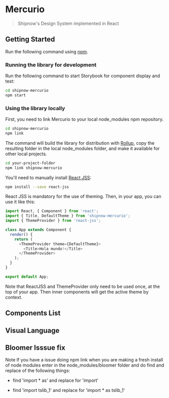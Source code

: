 # Mercurio
> Shipnow's Design System implemented in React

## Getting Started

Run the following command using [npm](https://www.npmjs.com/).

### Running the library for development

Run the following command to start Storybook for component display and test:

```bash
cd shipnow-mercurio
npm start
```

### Using the library locally

First, you need to link Mercurio to your local node_modules npm repository. 

```bash
cd shipnow-mercurio
npm link
```

The command will build the library for distribution with [Rollup](https://rollupjs.org/), copy the resulting folder in the local node_modules folder, and make it available for other local projects. 

```bash
cd your-project-folder
npm link shipnow-mercurio
```

You'll need to manually install [React JSS](http://cssinjs.org/react-jss/):

```bash
npm install --save react-jss
```

React JSS is mandatory for the use of theming. Then, in your app, you can use it like this:

```javascript
import React, { Component } from 'react';
import { Title, DefaultTheme } from 'shipnow-mercurio';
import { ThemeProvider } from 'react-jss';

class App extends Component {
  render() {
    return (
      <ThemeProvider theme={DefaultTheme}>
        <Title>Hola mundo!</Title>
      </ThemeProvider>
    );
  }
}

export default App;
```

Note that ReactJSS and ThemeProvider only need to be used once, at the top of your app. Then inner components will get the active theme by context.



## Components List


## Visual Language

## Bloomer Isssue fix

Note If you have a issue doing npm link when you are making a fresh install 
of node modules enter in the node_modules/bloomer folder and do find and replace of the
following  things:

- find 'import * as'  and replace for 'import'

- find 'import tslib_1' and replace for 'import * as tslib_1'

